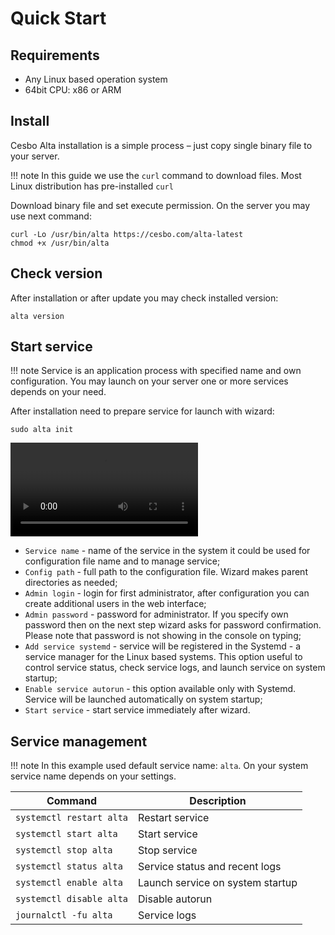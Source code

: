# Quick Start

## Requirements

- Any Linux based operation system
- 64bit CPU: x86 or ARM

## Install

Cesbo Alta installation is a simple process – just copy single binary file to your server.

!!! note
    In this guide we use the `curl` command to download files.
    Most Linux distribution has pre-installed `curl`

Download binary file and set execute permission. On the server you may use next command:

```
curl -Lo /usr/bin/alta https://cesbo.com/alta-latest
chmod +x /usr/bin/alta
```

## Check version

After installation or after update you may check installed version:

```
alta version
```

## Start service

!!! note
    Service is an application process with specified name and own configuration.
    You may launch on your server one or more services depends on your need.

After installation need to prepare service for launch with wizard:

```
sudo alta init
```

<video controls>
    <source src="https://cdn.cesbo.com/alta/docs/video/alta-init.webm" type="video/webm" />
</video>

- `Service name` - name of the service in the system it could be used for configuration file name and to manage service;
- `Config path` - full path to the configuration file. Wizard makes parent directories as needed;
- `Admin login` - login for first administrator, after configuration you can create additional users in the web interface;
- `Admin password` - password for administrator. If you specify own password then on the next step wizard asks for password confirmation. Please note that password is not showing in the console on typing;
- `Add service systemd` - service will be registered in the Systemd - a service manager for the Linux based systems. This option useful to control service status, check service logs, and launch service on system startup;
- `Enable service autorun` - this option available only with Systemd. Service will be launched automatically on system startup;
- `Start service` - start service immediately after wizard.

## Service management

!!! note
    In this example used default service name: `alta`.
    On your system service name depends on your settings.

| Command | Description |
| --- | --- |
| `systemctl restart alta` | Restart service |
| `systemctl start alta` | Start service |
| `systemctl stop alta` | Stop service |
| `systemctl status alta` | Service status and recent logs |
| `systemctl enable alta` | Launch service on system startup |
| `systemctl disable alta` | Disable autorun |
| `journalctl -fu alta` | Service logs |
